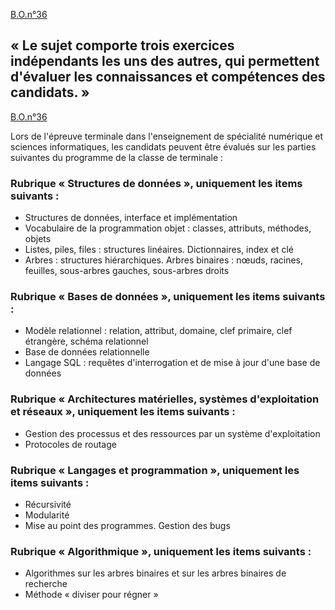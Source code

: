 [B.O.n°36](https://www.education.gouv.fr/bo/22/Hebdo36/MENE2227884N.htm)
## « Le sujet comporte trois exercices indépendants les uns des autres, qui permettent d'évaluer les connaissances et compétences des candidats. »

[B.O.n°36](https://www.education.gouv.fr/bo/22/Hebdo36/MENE2226770N.htm)

Lors de l'épreuve terminale dans l'enseignement de spécialité numérique et sciences informatiques, les candidats peuvent être évalués sur les parties suivantes du programme de la classe de terminale :

### Rubrique « Structures de données », uniquement les items suivants :

- Structures de données, interface et implémentation
- Vocabulaire de la programmation objet : classes, attributs, méthodes, objets
- Listes, piles, files : structures linéaires. Dictionnaires, index et clé
- Arbres : structures hiérarchiques. Arbres binaires : nœuds, racines, feuilles, sous-arbres gauches, sous-arbres droits


### Rubrique « Bases de données », uniquement les items suivants :

- Modèle relationnel : relation, attribut, domaine, clef primaire, clef étrangère, schéma relationnel
- Base de données relationnelle
- Langage SQL : requêtes d'interrogation et de mise à jour d'une base de données

### Rubrique « Architectures matérielles, systèmes d'exploitation et réseaux », uniquement les items suivants :

- Gestion des processus et des ressources par un système d'exploitation
- Protocoles de routage

### Rubrique « Langages et programmation », uniquement les items suivants :

- Récursivité
- Modularité
- Mise au point des programmes. Gestion des bugs

### Rubrique « Algorithmique », uniquement les items suivants :

- Algorithmes sur les arbres binaires et sur les arbres binaires de recherche
- Méthode « diviser pour régner »
